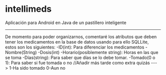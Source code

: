 # intellimeds
Aplicación para Android en Java de un pastillero inteligente

----------------------------------------------------------------
De momento para poder organizarnos, comentaré los atributos que deben tener los medicamentos en la base de datos usando para ello SQLLite,
estos son los siguientes:
-ID(int): Para diferenciar los medicamentos
-Nombre(String)
-Dosis(int)
-Horario(posiblemente string): Horas en las que se toma
-Días(string): Para saber que días se lo debe tomar.
-Tomado(0 o 1): Para saber si fue tomada o no //Añadir más tarde como extra quizás ---> 1-Ha sido tomado 0-Aun no
